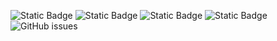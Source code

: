 ![Static Badge](https://img.shields.io/badge/blacklists-60-000000) ![Static Badge](https://img.shields.io/badge/blacklisted-2821562-cc0000) ![Static Badge](https://img.shields.io/badge/whitelisted-2249-00CC00) ![Static Badge](https://img.shields.io/badge/streaming_blacklist-28107-000000) ![GitHub issues](https://img.shields.io/github/issues/fabriziosalmi/blacklists)
